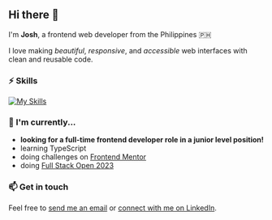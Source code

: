 ## Hi there 👋

I'm **Josh**, a frontend web developer from the Philippines 🇵🇭

I love making _beautiful_, _responsive_, and _accessible_ web interfaces with clean and reusable code.

### ⚡ Skills

[![My Skills](https://skillicons.dev/icons?i=js,html,css,react,py,tailwind,figma,bash,git,linux,md,vite,webpack,vscode)](https://skillicons.dev)

### 🔭 I'm currently...

- **looking for a full-time frontend developer role in a junior level position!**
- learning TypeScript
- doing challenges on [Frontend Mentor](https://www.frontendmentor.io/profile/joshjavier)
- doing [Full Stack Open 2023](https://fullstackopen.com/en/)

### 📫 Get in touch

Feel free to [send me an email](mailto:&#x6a;&#x6f;&#x73;&#x68;&#x6a;&#x61;&#x76;&#x69;&#x65;&#x72;&#x31;&#x32;&commat;&#x67;&#x6d;&#x61;&#x69;&#x6c;&period;&#x63;&#x6f;&#x6d;) or [connect with me on LinkedIn](https://www.linkedin.com/in/joshjavier/).


<!--
**joshjavier/joshjavier** is a ✨ _special_ ✨ repository because its `README.md` (this file) appears on your GitHub profile.

Here are some ideas to get you started:

- 🔭 I’m currently working on ...
- 🌱 I’m currently learning ...
- 👯 I’m looking to collaborate on ...
- 🤔 I’m looking for help with ...
- 💬 Ask me about ...
- 📫 How to reach me: ...
- 😄 Pronouns: ...
- ⚡ Fun fact: ...
-->
